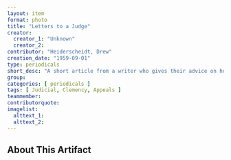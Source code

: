 ```yaml
---
layout: item
format: photo
title: "Letters to a Judge"
creator: 
  creator_1: "Unknown"
  creator_2:
contributor: "Heiderscheidt, Drew"
creation_date: "1959-09-01"
type: periodicals
short_desc: "A short article from a writer who gives their advice on how to write a letter to a judge to ask for clemency and a reduced sentence."
group:
categories: [ periodicals ] 
tags: [ Judicial, Clemency, Appeals ]
teammember:
contributorquote:
imagelist:
  alttext_1:
  alttext_2:
---
```

## About This Artifact

